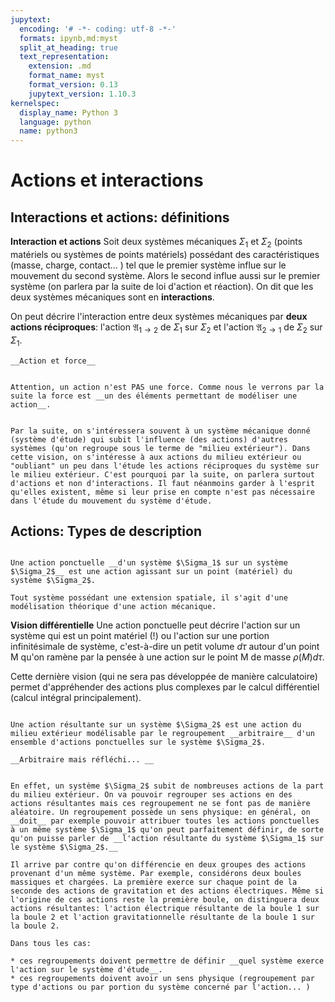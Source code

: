 ```yaml
---
jupytext:
  encoding: '# -*- coding: utf-8 -*-'
  formats: ipynb,md:myst
  split_at_heading: true
  text_representation:
    extension: .md
    format_name: myst
    format_version: 0.13
    jupytext_version: 1.10.3
kernelspec:
  display_name: Python 3
  language: python
  name: python3
---
```

# Actions et interactions

## Interactions et actions: définitions


__Interaction et actions__
Soit deux systèmes mécaniques $\Sigma_1$ et $\Sigma_2$ (points matériels ou systèmes de points matériels) possédant des caractéristiques (masse, charge, contact... ) tel que le premier système influe sur le mouvement du second système. Alors le second influe aussi sur le premier système (on parlera par la suite de loi d'action et réaction). On dit que les deux systèmes mécaniques sont en __interactions__.

 On peut décrire l'interaction entre deux systèmes mécaniques par __deux actions réciproques__: l'action $\mathfrak{A}_{1 \to 2}$ de $\Sigma_1$ sur $\Sigma_2$ et l'action $\mathfrak{A}_{2 \to 1}$ de $\Sigma_2$ sur $\Sigma_1$.


````{attention}
__Action et force__


Attention, un action n'est PAS une force. Comme nous le verrons par la suite la force est __un des éléments permettant de modéliser une action__.

````

````{dropdown} _Remarque : Système d'étude et milieu extérieur_

Par la suite, on s'intéressera souvent à un système mécanique donné (système d'étude) qui subit l'influence (des actions) d'autres systèmes (qu'on regroupe sous le terme de "milieu extérieur"). Dans cette vision, on s'intéresse à aux actions du milieu extérieur ou "oubliant" un peu dans l'étude les actions réciproques du système sur le milieu extérieur. C'est pourquoi par la suite, on parlera surtout d'actions et non d'interactions. Il faut néanmoins garder à l'esprit qu'elles existent, même si leur prise en compte n'est pas nécessaire dans l'étude du mouvement du système d'étude.

````

## Actions: Types de description

````{important} __Définition : Action ponctuelle__

Une action ponctuelle __d'un système $\Sigma_1$ sur un système $\Sigma_2$__ est une action agissant sur un point (matériel) du système $\Sigma_2$.

Tout système possédant une extension spatiale, il s'agit d'une modélisation théorique d'une action mécanique.

````


__Vision différentielle__
Une action ponctuelle peut décrire l'action sur un système qui est un point matériel (!) ou l'action sur une portion infinitésimale de système, c'est-à-dire un petit volume $d\tau$ autour d'un point M qu'on ramène par la pensée à une action sur le point M de masse $\rho(M) d \tau$.

Cette dernière vision (qui ne sera pas développée de manière calculatoire) permet d'appréhender des actions plus complexes par le calcul différentiel (calcul intégral principalement).


````{important} __Définition : Action résultante (ou globale).__

Une action résultante sur un système $\Sigma_2$ est une action du milieu extérieur modélisable par le regroupement __arbitraire__ d'un ensemble d'actions ponctuelles sur le système $\Sigma_2$.

````

````{attention}
__Arbitraire mais réfléchi... __


En effet, un système $\Sigma_2$ subit de nombreuses actions de la part du milieu extérieur. On va pouvoir regrouper ses actions en des actions résultantes mais ces regroupement ne se font pas de manière aléatoire. Un regroupement possède un sens physique: en général, on __doit__ par exemple pouvoir attribuer toutes les actions ponctuelles à un même système $\Sigma_1$ qu'on peut parfaitement définir, de sorte qu'on puisse parler de __l'action résultante du système $\Sigma_1$ sur le système $\Sigma_2$.__

Il arrive par contre qu'on différencie en deux groupes des actions provenant d'un même système. Par exemple, considérons deux boules massiques et chargées. La première exerce sur chaque point de la seconde des actions de gravitation et des actions électriques. Même si l'origine de ces actions reste la première boule, on distinguera deux actions résultantes: l'action électrique résultante de la boule 1 sur la boule 2 et l'action gravitationnelle résultante de la boule 1 sur la boule 2.

Dans tous les cas:

* ces regroupements doivent permettre de définir __quel système exerce l'action sur le système d'étude__.
* ces regroupements doivent avoir un sens physique (regroupement par type d'actions ou par portion du système concerné par l'action... )

````

